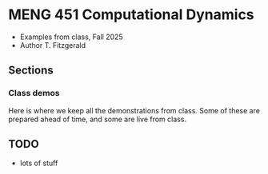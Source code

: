 # MENG 451 Computational Dynamics

- Examples from class, Fall 2025
- Author T. Fitzgerald

## Sections

### Class demos
Here is where we keep all the demonstrations from class.  Some of these are prepared ahead of time, and some are live from class.


## TODO
- lots of stuff
